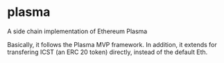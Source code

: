 # plasma
A side chain implementation of Ethereum Plasma

Basically, it follows the Plasma MVP framework. In addition, it extends for transfering ICST (an ERC 20 token) directly, instead of the default Eth.

